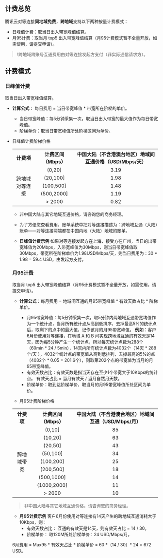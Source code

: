 ## 计费总览
腾讯云对等连接**同地域免费**，**跨地域**支持以下两种按量计费模式：
- 日峰值计费：取当日出入带宽峰值结算。
- 月95计费：取当月 top5 出入带宽峰值结算（月95计费模式暂不全量开放，如需使用，请提交申请）。
>!跨地域跨账号互通费用由对等连接发起方支付（非实际通信请求方）。

## 计费模式

### 日峰值计费
取当日出入带宽峰值结算。
- **计算公式**： 每日费用 = 当日带宽峰值 \* 带宽所在阶梯的单价。
   - 当日带宽峰值：每5分钟采集一次，取当日出入带宽的最大值作为每日带宽峰值。
   - 阶梯单价：取当日带宽峰值所处阶梯区间为单价。
   
- 日峰值计费阶梯价格

    <table align=“center”>
 <tr>
 <th><center>计费项</center> </th>
 <th><center>计费区间（Mbps）</center> </th>
 <th><center>中国大陆（不含港澳台地区）地域间互通价格（USD/Mbps/天）</center> </th>
 </tr>
 <tr>
 <td rowspan=5><center>跨地域对等连接</center> </td>
 <td><center>(0,20] </td>
 <td><center>3.19 </center></td>
 </tr>
 <tr>
 <td><center>(20,100]</center> </td>
 <td><center>1.98</center> </td>
 </tr>
 <tr>
 <td><center>(100,500]</center> </td>
 <td><center>1.48 </center></td>
 </tr>
 <tr>
 <td><center>(500,2000]</center> </td>
 <td><center>1.19</center> </td>
 </tr>
 <tr>
 <td><center>> 2000 </center></td>
 <td><center>0.82</center> </td>
 </tr>
 </table>
 
>
- 非中国大陆与其它地域互通价格，请咨询您的商务经理。
- 为了方便您查看费用，账单系统中把对等连接描述为：跨地域互通（大陆）账单——对等连接两端都在中国内地（大陆）地域的账单。

- **日峰值计费示例**
如果对等连接发起方在上海，接受方在广州，当日的出带宽峰值为20Mbps，入带宽峰值为30Mbps，则当日带宽峰值取30Mbps，带宽所在阶梯单价为1.98USD/Mbps/天，则当日费用为：30 * 1.98 = 59.4 USD，由发起方支付。

 <span id=yjf> </span>

### 月95计费
取当月 top5 出入带宽峰值结算（月95计费模式暂不全量开放，如需使用，请提交申请）。

- **计算公式**：每月费用 = 地域间互通的月95带宽峰值 \* 有效天数占比 \* 阶梯单价。
   - 月95带宽峰值：每5分钟采集一次，取5分钟内两地域互通带宽均值作为一个统计点，当月所有统计点从高到低排序，去掉最高5%的统计点后，取剩下的点中的最大值，记作该月的月95带宽峰值。
**例如**：客户6月份使用对等连接，在地域 A 和 B 间实现跨地域互通的有效天是14天，因为每5分钟产生一个统计点，所以每天统计点数为288个（60min * 24 / 5min），14天内所有统计点数为4032个（14天 * 288个/天 ），4032个统计点的带宽值从高到低排列，去掉最高的5%的点（4032个 * 0.05 = 201.6个），则取第202个点的带宽值为当月的月95带宽峰值。
   - 有效天数占比：有效天数是指当天存在至少1个带宽大于10Kbps的统计点。
有效天占比 = 当月有效天 / 当月自然月天数。
   - 阶梯单价：取到达阶梯单价，取当月的月95带宽峰值所处区间为单价。

- 月95计费阶梯价格

<table align=“center”>
 <tr>
 <th><center>计费项 </center></th>
 <th><center>计费区间（Mbps） </center></th>
 <th><center>中国大陆（不含港澳台地区）地域间互通（USD/Mbps/月） </center></th>
 </tr>
 <tr>
 <td rowspan=9><center>跨地域带宽 </center></td>
 <td><center>(0,10] </center></td>
 <td><center>85</center> </td>
 </tr>
 <tr>
 <td><center>(10,20]</center> </td>
 <td><center>63</center> </td>
 </tr>
 <tr>
 <td><center>(20,50]</center> </td>
 <td><center>43</center> </td>
 </tr>
 <tr>
 <td><center>(50,100]</center> </td>
 <td><center>34</center> </td>
 </tr>
 <tr>
 <td><center>(100,200] </center></td>
 <td><center>25</center> </td>
 </tr>
 <tr>
 <td><center>(200,500] </center></td>
 <td><center>18</center> </td>
 </tr>
 <tr>
 <td><center>(500,1000]</center> </td>
 <td><center>14</center> </td>
 </tr>
 <tr>
 <td><center>(1000,2000] </center></td>
 <td><center>11</center> </td>
 </tr>
 <tr>
 <td><center>> 2000</center> </td>
 <td><center>10</center> </td>
 </tr>
 </table>

>非中国大陆与其它地域互通价格，请咨询您的商务经理。

- **月95计费示例**
客户6月份使用对等连接有14天产生的跨地域互通消耗大于10Kbps，则：
   - 有效天数占比： 互通的有效天是14天，则有效天占比 = 14 / 30。
   - 阶梯单价： 取120M所处阶梯单价：24 USD/Mbps/月。
  

6月费用 = Max95 \* 有效天占比 \* 阶梯单价 = 60 \*（14 / 30）\* 24 = 672 USD。
